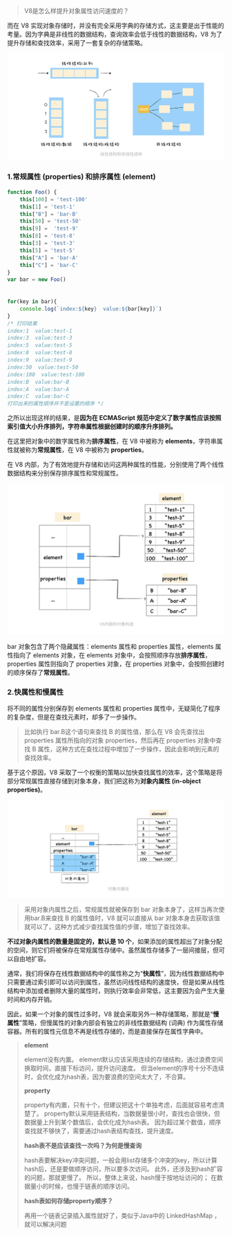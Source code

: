 > V8是怎么样提升对象属性访问速度的？

而在 V8 实现对象存储时，并没有完全采用字典的存储方式，这主要是出于性能的考量。因为字典是非线性的数据结构，查询效率会低于线性的数据结构，V8 为了提升存储和查找效率，采用了一套复杂的存储策略。

![image-20220129092022018](../../../image/image-20220129092022018.png)

### 1.常规属性 (properties) 和排序属性 (element)

```javascript
function Foo() {
    this[100] = 'test-100'
    this[1] = 'test-1'
    this["B"] = 'bar-B'
    this[50] = 'test-50'
    this[9] =  'test-9'
    this[8] = 'test-8'
    this[3] = 'test-3'
    this[5] = 'test-5'
    this["A"] = 'bar-A'
    this["C"] = 'bar-C'
}
var bar = new Foo()


for(key in bar){
    console.log(`index:${key}  value:${bar[key]}`)
}
/* 打印结果
index:1  value:test-1
index:3  value:test-3
index:5  value:test-5
index:8  value:test-8
index:9  value:test-9
index:50  value:test-50
index:100  value:test-100
index:B  value:bar-B
index:A  value:bar-A
index:C  value:bar-C
打印出来的属性顺序并不是设置的顺序 */
```

之所以出现这样的结果，是**因为在 ECMAScript 规范中定义了数字属性应该按照索引值大小升序排列，字符串属性根据创建时的顺序升序排列。**

在这里把对象中的数字属性称为**排序属性**，在 V8 中被称为 **elements**，字符串属性就被称为**常规属性**，在 V8 中被称为 **properties**。

在 V8 内部，为了有效地提升存储和访问这两种属性的性能，分别使用了两个线性数据结构来分别保存排序属性和常规属性。

![image-20220129092652679](../../../image/image-20220129092652679.png)

bar 对象包含了两个隐藏属性：elements 属性和 properties 属性，elements 属性指向了 elements 对象，在 elements 对象中，会按照顺序存放**排序属性**，properties 属性则指向了 properties 对象，在 properties 对象中，会按照创建时的顺序保存了**常规属性**。

### 2.快属性和慢属性

将不同的属性分别保存到 elements 属性和 properties 属性中，无疑简化了程序的复杂度，但是在查找元素时，却多了一步操作。

> 比如执行 bar.B这个语句来查找 B 的属性值，那么在 V8 会先查找出 properties 属性所指向的对象 properties，然后再在 properties 对象中查找 B 属性，这种方式在查找过程中增加了一步操作，因此会影响到元素的查找效率。

基于这个原因，V8 采取了一个权衡的策略以加快查找属性的效率，这个策略是将部分常规属性直接存储到对象本身，我们把这称为**对象内属性 (in-object properties)**。

![image-20220129092932470](../../../image/image-20220129092932470.png)

> 采用对象内属性之后，常规属性就被保存到 bar 对象本身了，这样当再次使用bar.B来查找 B 的属性值时，V8 就可以直接从 bar 对象本身去获取该值就可以了，这种方式减少查找属性值的步骤，增加了查找效率。

**不过对象内属性的数量是固定的，默认是 10 个**，如果添加的属性超出了对象分配的空间，则它们将被保存在常规属性存储中。虽然属性存储多了一层间接层，但可以自由地扩容。

通常，我们将保存在线性数据结构中的属性称之为“**快属性**”，因为线性数据结构中只需要通过索引即可以访问到属性，虽然访问线性结构的速度快，但是如果从线性结构中添加或者删除大量的属性时，则执行效率会非常低，这主要因为会产生大量时间和内存开销。

因此，如果一个对象的属性过多时，V8 就会采取另外一种存储策略，那就是“**慢属性**”策略，但慢属性的对象内部会有独立的非线性数据结构 (词典) 作为属性存储容器。所有的属性元信息不再是线性存储的，而是直接保存在属性字典中。

> **element**
>
> element没有内置。
> element默认应该采用连续的存储结构，通过浪费空间换取时间，直接下标访问，提升访问速度。
> 但当element的序号十分不连续时，会优化成为hash表，因为要浪费的空间太大了，不合算。
>
> **property**
>
> property有内置，只有十个，但建议把这十个单独考虑，后面就容易考虑清楚了。
> property默认采用链表结构，当数据量很小时，查找也会很快，但数据量上升到某个数值后，会优化成为hash表。
> 因为超过某个数值，顺序查找就不够快了，需要通过hash表结构查找，提升速度。
>
> **hash表不是应该查找一次吗？为何是慢查询**
>
> hash表要解决key冲突问题，一般会用list存储多个冲突的key，所以计算hash后，还是要做顺序访问，所以要多次访问。
> 此外，还涉及到hash扩容的问题，那就更慢了。
> 所以，整体上来说，hash慢于按地址访问的；
> 在数据量小的时候，也慢于链表的顺序访问。
>
> **hash表如何存储property顺序？**
>
> 再用一个链表记录插入属性就好了，类似于Java中的 LinkedHashMap ，就可以解决问题



































































































